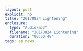 ```yaml
---
layout: post
explicit: no
title: "20170824 Lightening"
enclosure:
  type: "Audio/mp3"
  filename: "20170824_Lightening"
  duration: "00:00:48"
tags: ap_news
---
```



